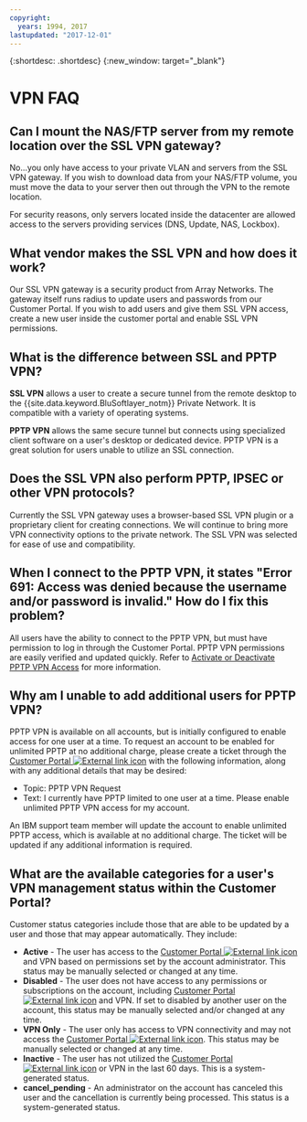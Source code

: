 ```yaml
---
copyright:
  years: 1994, 2017
lastupdated: "2017-12-01"
---
```


{:shortdesc: .shortdesc}
{:new_window: target="_blank"}

# VPN FAQ

<a name="152"></a>
## Can I mount the NAS/FTP server from my remote location over the SSL VPN gateway?

No...you only have access to your private VLAN and servers from the SSL VPN gateway. If you wish to download data from your NAS/FTP volume, you must move the data to your server then out through the VPN to the remote location.

For security reasons, only servers located inside the datacenter are allowed access to the servers providing services (DNS, Update, NAS, Lockbox).

<a name="175"></a>
## What vendor makes the SSL VPN and how does it work?

Our SSL VPN gateway is a security product from Array Networks.  The gateway itself runs radius to update users and passwords from our Customer Portal. If you wish to add users and give them SSL VPN access, create a new user inside the customer portal and enable SSL VPN permissions.

<a name="276"></a>
## What is the difference between SSL and PPTP VPN?

**SSL VPN** allows a user to create a secure tunnel from the remote desktop to the {{site.data.keyword.BluSoftlayer_notm}} Private Network. It is compatible with a variety of operating systems.

**PPTP VPN** allows the same secure tunnel but connects using specialized client software on a user's desktop or dedicated device. PPTP VPN is a great solution for users unable to utilize an SSL connection.

<a name="277"></a>
## Does the SSL VPN also perform PPTP, IPSEC or other VPN protocols?

Currently the SSL VPN gateway uses a browser-based SSL VPN plugin or a proprietary client for creating connections. We will continue to bring more VPN connectivity options to the private network. The SSL VPN was selected for ease of use and compatibility.

<a name="278"></a>
## When I connect to the PPTP VPN, it states "Error 691: Access was denied because the username and/or password is invalid." How do I fix this problem?

All users have the ability to connect to the PPTP VPN, but must have permission to log in through the Customer Portal.  PPTP VPN permissions are easily verified and updated quickly.  Refer to [Activate or Deactivate PPTP VPN Access](activate-a-user.html) for more information.

<a name="1154"></a>
## Why am I unable to add additional users for PPTP VPN?

PPTP VPN is available on all accounts, but is initially configured to enable access for one user at a time. To request an account to be enabled for unlimited PPTP at no additional charge, please create a ticket through the [Customer Portal ![External link icon](../../icons/launch-glyph.svg "External link icon")](https://control.softlayer.com/) with the following information, along with any additional details that may be desired:

* Topic: PPTP VPN Request
* Text: I currently have PPTP limited to one user at a time. Please enable unlimited PPTP VPN access for my account.

An IBM support team member will update the account to enable unlimited PPTP access, which is available at no additional charge. The ticket will be updated if any additional information is required.

<a name="1087"></a>
## What are the available categories for a user's VPN management status within the Customer Portal?

Customer status categories include those that are able to be updated by a user and those that may appear automatically. They include:

* **Active** - The user has access to the [Customer Portal ![External link icon](../../icons/launch-glyph.svg "External link icon")](https://control.softlayer.com/) and VPN based on permissions set by the account administrator. This status may be manually selected or changed at any time.
* **Disabled** - The user does not have access to any permissions or subscriptions on the account, including [Customer Portal ![External link icon](../../icons/launch-glyph.svg "External link icon")](https://control.softlayer.com/) and VPN. If set to disabled by another user on the account, this status may be manually selected and/or changed at any time.
* **VPN Only** - The user only has access to VPN connectivity and may not access the [Customer Portal ![External link icon](../../icons/launch-glyph.svg "External link icon")](https://control.softlayer.com/). This status may be manually selected or changed at any time.
* **Inactive** - The user has not utilized the [Customer Portal ![External link icon](../../icons/launch-glyph.svg "External link icon")](https://control.softlayer.com/) or VPN in the last 60 days. This is a system-generated status.
* **cancel_pending** - An administrator on the account has canceled this user and the cancellation is currently being processed. This status is a system-generated status.
